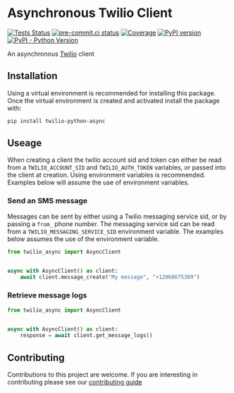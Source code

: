 # Asynchronous Twilio Client

[![Tests Status](https://github.com/sanders41/twilio-python-async/workflows/Testing/badge.svg?branch=main&event=push)](https://github.com/sanders41/twilio-python-async/actions?query=workflow%3ATesting+branch%3Amain+event%3Apush)
[![pre-commit.ci status](https://results.pre-commit.ci/badge/github/sanders41/twilio-python-async/main.svg)](https://results.pre-commit.ci/latest/github/sanders41/twilio-python-async/main)
[![Coverage](https://codecov.io/github/sanders41/twilio-python-async/coverage.svg?branch=main)](https://codecov.io/gh/sanders41/twilio-python-async)
[![PyPI version](https://badge.fury.io/py/twilio-python-async.svg)](https://badge.fury.io/py/twilio-python-async)
[![PyPI - Python Version](https://img.shields.io/pypi/pyversions/twilio-python-async?color=5cc141)](https://github.com/sanders41/twilio-python-async)

An asynchronous [Twilio](https://www.twilio.com/) client

## Installation

Using a virtual environment is recommended for installing this package. Once the virtual environment is created and activated install the package with:

```sh
pip install twilio-python-async
```

## Useage

When creating a client the twilio account sid and token can either be read from a `TWILIO_ACCOUNT_SID`
and `TWILIO_AUTH_TOKEN` variables, or passed into the client at creation. Using environment variables
is recommended. Examples below will assume the use of environment variables.

### Send an SMS message

Messages can be sent by either using a Twilio messaging service sid, or by passing a `from_` phone
number. The messaging service sid can be read from a `TWILIO_MESSAGING_SERVICE_SID` environment
variable. The examples below assumes the use of the environment variable.

```py
from twilio_async import AsyncClient


async with AsyncClient() as client:
    await client.message_create("My message", "+12068675309")
```

### Retrieve message logs

```py
from twilio_async import AsyncClient


async with AsyncClient() as client:
    response = await client.get_message_logs()
```

## Contributing

Contributions to this project are welcome. If you are interesting in contributing please see our [contributing guide](CONTRIBUTING.md)
